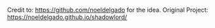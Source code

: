 Credit to: https://github.com/noeldelgado for the idea.
Original Project: https://noeldelgado.github.io/shadowlord/
